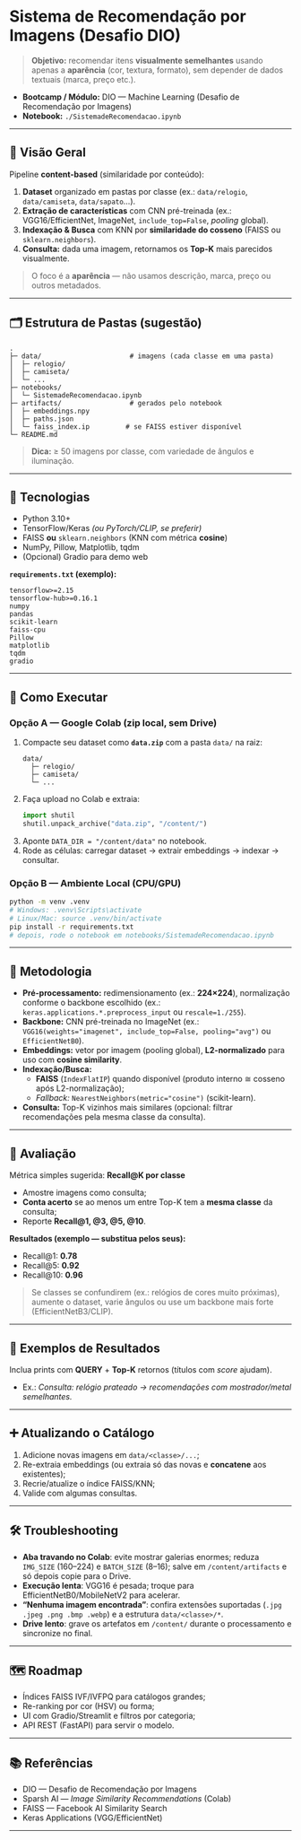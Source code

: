 # Sistema de Recomendação por Imagens (Desafio DIO)

> **Objetivo:** recomendar itens **visualmente semelhantes** usando apenas a **aparência** (cor, textura, formato), sem depender de dados textuais (marca, preço etc.).

- **Bootcamp / Módulo:** DIO — Machine Learning (Desafio de Recomendação por Imagens)
- **Notebook:** `./SistemadeRecomendacao.ipynb`


---

## 🧠 Visão Geral

Pipeline **content-based** (similaridade por conteúdo):

1. **Dataset** organizado em pastas por classe (ex.: `data/relogio`, `data/camiseta`, `data/sapato`…).
2. **Extração de características** com CNN pré-treinada (ex.: VGG16/EfficientNet, ImageNet, `include_top=False`, *pooling* global).
3. **Indexação & Busca** com KNN por **similaridade do cosseno** (FAISS ou `sklearn.neighbors`).
4. **Consulta:** dada uma imagem, retornamos os **Top-K** mais parecidos visualmente.

> O foco é a **aparência** — não usamos descrição, marca, preço ou outros metadados.

---

## 🗂️ Estrutura de Pastas (sugestão)

```
.
├─ data/                      # imagens (cada classe em uma pasta)
│  ├─ relogio/
│  ├─ camiseta/
│  └─ ...
├─ notebooks/
│  └─ SistemadeRecomendacao.ipynb
├─ artifacts/                 # gerados pelo notebook
│  ├─ embeddings.npy
│  ├─ paths.json
│  └─ faiss_index.ip         # se FAISS estiver disponível
└─ README.md
```

> **Dica:** ≥ 50 imagens por classe, com variedade de ângulos e iluminação.

---

## 🧰 Tecnologias

- Python 3.10+
- TensorFlow/Keras *(ou PyTorch/CLIP, se preferir)*
- FAISS **ou** `sklearn.neighbors` (KNN com métrica **cosine**)
- NumPy, Pillow, Matplotlib, tqdm
- (Opcional) Gradio para demo web

**`requirements.txt` (exemplo):**
```
tensorflow>=2.15
tensorflow-hub>=0.16.1
numpy
pandas
scikit-learn
faiss-cpu
Pillow
matplotlib
tqdm
gradio
```

---

## 🚀 Como Executar

### Opção A — Google Colab (zip local, sem Drive)
1. Compacte seu dataset como **`data.zip`** com a pasta `data/` na raiz:
   ```
   data/
     ├─ relogio/
     ├─ camiseta/
     └─ ...
   ```
2. Faça upload no Colab e extraia:
   ```python
   import shutil
   shutil.unpack_archive("data.zip", "/content/")
   ```
3. Aponte `DATA_DIR = "/content/data"` no notebook.
4. Rode as células: carregar dataset → extrair embeddings → indexar → consultar.

### Opção B — Ambiente Local (CPU/GPU)
```bash
python -m venv .venv
# Windows: .venv\Scripts\activate
# Linux/Mac: source .venv/bin/activate
pip install -r requirements.txt
# depois, rode o notebook em notebooks/SistemadeRecomendacao.ipynb
```

---

## 🔬 Metodologia

- **Pré-processamento:** redimensionamento (ex.: **224×224**), normalização conforme o backbone escolhido (ex.: `keras.applications.*.preprocess_input` ou `rescale=1./255`).
- **Backbone:** CNN pré-treinada no ImageNet (ex.: `VGG16(weights="imagenet", include_top=False, pooling="avg")` ou `EfficientNetB0`).
- **Embeddings:** vetor por imagem (pooling global), **L2-normalizado** para uso com **cosine similarity**.
- **Indexação/Busca:**
  - **FAISS** (`IndexFlatIP`) quando disponível (produto interno ≅ cosseno após L2-normalização);
  - *Fallback:* `NearestNeighbors(metric="cosine")` (scikit-learn).
- **Consulta:** Top-K vizinhos mais similares (opcional: filtrar recomendações pela mesma classe da consulta).

---

## 📏 Avaliação

Métrica simples sugerida: **Recall@K por classe**  
- Amostre imagens como consulta;  
- **Conta acerto** se ao menos um entre Top-K tem a **mesma classe** da consulta;  
- Reporte **Recall@1, @3, @5, @10**.

**Resultados (exemplo — substitua pelos seus):**
- Recall@1: **0.78**
- Recall@5: **0.92**
- Recall@10: **0.96**

> Se classes se confundirem (ex.: relógios de cores muito próximas), aumente o dataset, varie ângulos ou use um backbone mais forte (EfficientNetB3/CLIP).

---

## 📸 Exemplos de Resultados

Inclua prints com **QUERY** + **Top-K** retornos (títulos com *score* ajudam).  
- Ex.: *Consulta: relógio prateado → recomendações com mostrador/metal semelhantes.*

---

## ➕ Atualizando o Catálogo

1. Adicione novas imagens em `data/<classe>/...`;
2. Re-extraia embeddings (ou extraia só das novas e **concatene** aos existentes);
3. Recrie/atualize o índice FAISS/KNN;
4. Valide com algumas consultas.

---

## 🛠️ Troubleshooting

- **Aba travando no Colab**: evite mostrar galerias enormes; reduza `IMG_SIZE` (160–224) e `BATCH_SIZE` (8–16); salve em `/content/artifacts` e só depois copie para o Drive.
- **Execução lenta**: VGG16 é pesada; troque para EfficientNetB0/MobileNetV2 para acelerar.
- **“Nenhuma imagem encontrada”**: confira extensões suportadas (`.jpg .jpeg .png .bmp .webp`) e a estrutura `data/<classe>/*`.
- **Drive lento**: grave os artefatos em `/content/` durante o processamento e sincronize no final.

---

## 🗺️ Roadmap

- Índices FAISS IVF/IVFPQ para catálogos grandes;
- Re-ranking por cor (HSV) ou forma;
- UI com Gradio/Streamlit e filtros por categoria;
- API REST (FastAPI) para servir o modelo.

---

## 📚 Referências

- DIO — Desafio de Recomendação por Imagens
- Sparsh AI — *Image Similarity Recommendations* (Colab)  
- FAISS — Facebook AI Similarity Search
- Keras Applications (VGG/EfficientNet)

---